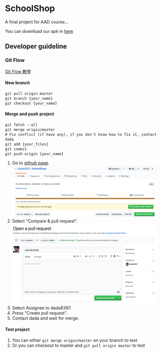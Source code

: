 # SchoolShop

A final project for AAD course...

You can download our apk in [here](https://github.com/dada8397/SchoolShop/releases)

## Developer guideline

### Git Flow

[Git Flow 教學](https://ihower.tw/blog/archives/5140)

#### New branch

```
git pull origin master
git branch {your_name}
git checkout {your_name}
```

#### Merge and push project

```
git fetch --all
git merge origin/master
# Fix conflict (if have any), if you don't know how to fix it, contact dada
git add {your_files}
git commit
git push origin {your_name}
```
1. Go to [github page](https://github.com/dada8397/SchoolShop).
![Github Page](./Screenshots/01.png)
2. Select "Compare & pull request".
![Github Page](./Screenshots/02.png)
3. Select Assignee to dada8397.
4. Press "Create pull request".
5. Contact dada and wait for merge.

#### Test project

1. You can either `git merge origin/master` on your branch to test
2. Or you can checkout to master and `git pull origin master` to test
